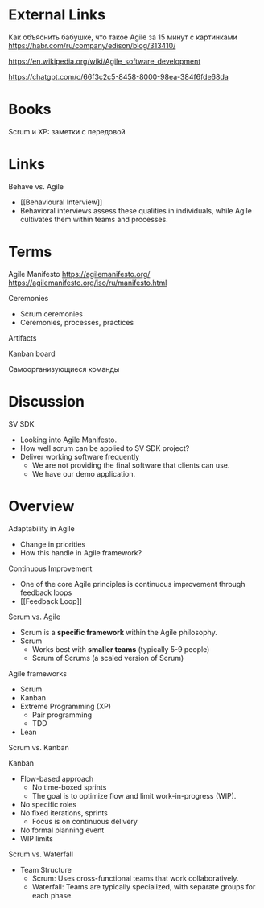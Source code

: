 
# External Links

Как объяснить бабушке, что такое Agile за 15 минут с картинками
https://habr.com/ru/company/edison/blog/313410/

https://en.wikipedia.org/wiki/Agile_software_development

https://chatgpt.com/c/66f3c2c5-8458-8000-98ea-384f6fde68da

# Books

Scrum и XP: заметки с передовой

# Links

Behave vs. Agile
- [[Behavioural Interview]]
- Behavioral interviews assess these qualities in individuals, while Agile cultivates them within teams and processes.

# Terms

Agile Manifesto
https://agilemanifesto.org/
https://agilemanifesto.org/iso/ru/manifesto.html

Ceremonies
- Scrum ceremonies
- Ceremonies, processes, practices

Artifacts

Kanban board

Самоорганизующиеся команды

# Discussion

SV SDK
- Looking into Agile Manifesto.
- How well scrum can be applied to SV SDK project?
- Deliver working software frequently
	- We are not providing the final software that clients can use.
	- We have our demo application.


# Overview

Adaptability in Agile
- Change in priorities
- How this handle in Agile framework?

Continuous Improvement
- One of the core Agile principles is continuous improvement through feedback loops
- [[Feedback Loop]]


Scrum vs. Agile
- Scrum is a **specific framework** within the Agile philosophy.
- Scrum
	- Works best with **smaller teams** (typically 5-9 people)
	- Scrum of Scrums (a scaled version of Scrum)

Agile frameworks
- Scrum
- Kanban
- Extreme Programming (XP)
	- Pair programming
	- TDD
- Lean

Scrum vs. Kanban

Kanban
- Flow-based approach
	- No time-boxed sprints
	- The goal is to optimize flow and limit work-in-progress (WIP).
- No specific roles
- No fixed iterations, sprints
	- Focus is on continuous delivery
- No formal planning event
- WIP limits

Scrum vs. Waterfall
- Team Structure
	- Scrum: Uses cross-functional teams that work collaboratively.
	- Waterfall: Teams are typically specialized, with separate groups for each phase.